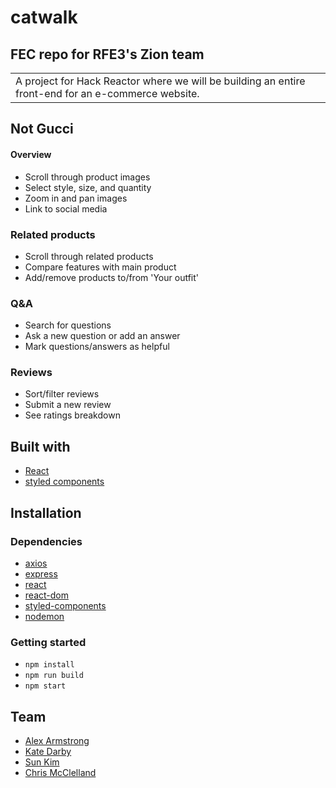 # catwalk
## FEC repo for RFE3's Zion team
<table>
<tr>
<td>
  A project for Hack Reactor where we will be building an entire front-end for an e-commerce website.
</td>
</tr>
</table>

## Not Gucci
#### Overview
  - Scroll through product images
  - Select style, size, and quantity
  - Zoom in and pan images
  - Link to social media

### Related products
  - Scroll through related products
  - Compare features with main product
  - Add/remove products to/from 'Your outfit'

### Q&A
  - Search for questions
  - Ask a new question or add an answer
  - Mark questions/answers as helpful

### Reviews
  - Sort/filter reviews
  - Submit a new review
  - See ratings breakdown

## Built with

- [React](https://reactjs.org/)
- [styled components](https://styled-components.com/)

## Installation

### Dependencies

- [axios](https://www.npmjs.com/package/axios)
- [express](https://www.npmjs.com/package/express)
- [react](https://www.npmjs.com/package/react)
- [react-dom](https://www.npmjs.com/package/react-dom)
- [styled-components](https://www.npmjs.com/package/react-dom)
- [nodemon](https://www.npmjs.com/package/nodemon)

### Getting started
- `npm install`
- `npm run build`
- `npm start`

## Team

- [Alex Armstrong](https://github.com/AlexArms)
- [Kate Darby](https://github.com/kate-darby)
- [Sun Kim](https://github.com/sunkim0330)
- [Chris McClelland](https://github.com/chrimack)
